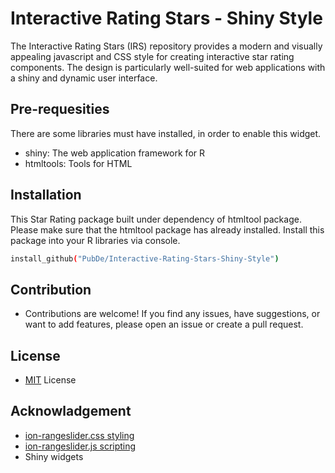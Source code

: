 #  Interactive Rating Stars - Shiny Style

The Interactive Rating Stars (IRS) repository provides a modern and visually appealing javascript and CSS style for creating interactive star rating components. The design is particularly well-suited for web applications with a shiny and dynamic user interface.

## Pre-requesities
There are some libraries must have installed, in order to enable this widget.
- shiny: The web application framework for R
- htmltools: Tools for HTML

## Installation

This Star Rating package built under dependency of htmltool package. Please make sure that the htmltool package has already installed.
Install this package into your R libraries via console.
  ```bash
  install_github("PubDe/Interactive-Rating-Stars-Shiny-Style")
 ```
## Contribution

- Contributions are welcome! If you find any issues, have suggestions, or want to add features, please open an issue or create a pull request.

## License
- [MIT](https://choosealicense.com/licenses/mit/) License

## Acknowladgement

- [ion-rangeslider.css styling](https://cdnjs.cloudflare.com/ajax/libs/ion-rangeslider/2.3.1/css/ion.rangeSlider.min.css)
- [ion-rangeslider.js scripting](https://cdnjs.cloudflare.com/ajax/libs/ion-rangeslider/2.3.1/js/ion.rangeSlider.min.js)
- Shiny widgets
